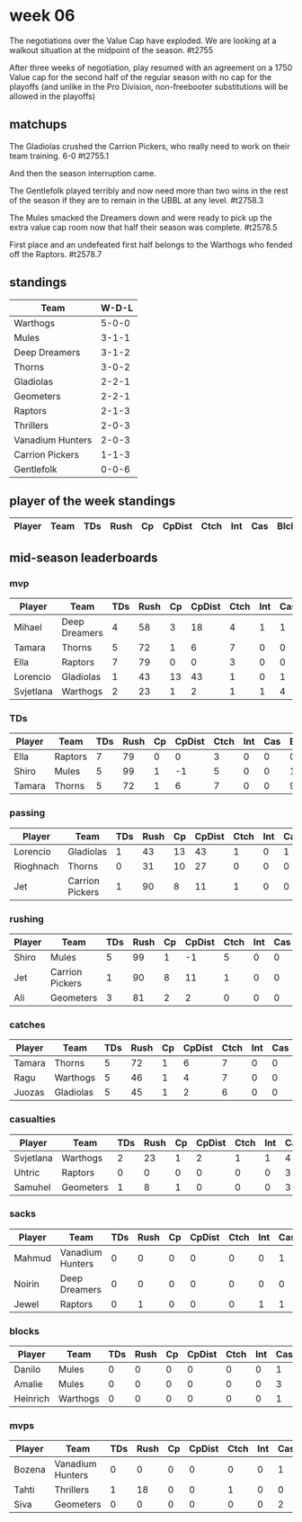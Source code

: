 # week 06

The negotiations over the Value Cap have exploded. We are looking at a walkout situation at the midpoint of the season. #t2755

After three weeks of negotiation, play resumed with an agreement on a 1750 Value cap for the second half of the regular season with no cap for the playoffs (and unlike in the Pro Division, non-freebooter substitutions will be allowed in the playoffs)

## matchups

The Gladiolas crushed the Carrion Pickers, who really need to work on their team training. 6-0 #t2755.1
 
And then the season interruption came.
 
The Gentlefolk played terribly and now need more than two wins in the rest of the season if they are to remain in the UBBL at any level. #t2758.3
 
The Mules smacked the Dreamers down and were ready to pick up the extra value cap room now that half their season was complete. #t2578.5
 
First place and an undefeated first half belongs to the Warthogs who fended off the Raptors. #t2578.7


 

## standings

| Team | W-D-L |
|-------|-----|
| Warthogs | 5-0-0 |
| Mules | 3-1-1 |
| Deep Dreamers | 3-1-2 |
| Thorns | 3-0-2 |
| Gladiolas | 2-2-1 |
| Geometers | 2-2-1 |
| Raptors | 2-1-3 |
| Thrillers | 2-0-3 |
| Vanadium Hunters | 2-0-3 |
| Carrion Pickers | 1-1-3 |
| Gentlefolk | 0-0-6 |

## player of the week standings

| Player            | Team             | TDs  | Rush | Cp   | CpDist | Ctch | Int | Cas  | Blck | Sck | MVP | SPP  |
|-------------------|------------------|------|------|------|----------|---------|---|---|--------|-------|------|------|

## mid-season leaderboards

### mvp

| Player            | Team             | TDs  | Rush | Cp   | CpDist | Ctch | Int | Cas  | Blck | Sck | MVP | SPP  |
|-------------------|------------------|------|------|------|----------|---------|---|---|--------|-------|------|------|
| Mihael    | Deep Dreamers |    4 |   58 |    3 |       18 |      4 |     1 |    1 |      3 |     0 |    1 |   24 |
| Tamara    | Thorns        |    5 |   72 |    1 |        6 |      7 |     0 |    0 |      9 |     1 |    1 |   21 |
| Ella      | Raptors       |    7 |   79 |    0 |        0 |      3 |     0 |    0 |      0 |     0 |    0 |   21 |
| Lorencio  | Gladiolas     |    1 |   43 |   13 |       43 |      1 |     0 |    1 |      6 |     0 |    0 |   18 |
| Svjetlana | Warthogs      |    2 |   23 |    1 |        2 |      1 |     1 |    4 |     15 |     1 |    0 |   17 |

### TDs

| Player            | Team             | TDs  | Rush | Cp   | CpDist | Ctch | Int | Cas  | Blck | Sck | MVP | SPP  |
|-------------------|------------------|------|------|------|----------|---------|---|---|--------|-------|------|------|
| Ella   | Raptors |    7 |   79 |    0 |        0 |      3 |     0 |    0 |      0 |     0 |    0 |   21 |
| Shiro  | Mules   |    5 |   99 |    1 |       -1 |      5 |     0 |    0 |      1 |     0 |    0 |   16 |
| Tamara | Thorns  |    5 |   72 |    1 |        6 |      7 |     0 |    0 |      9 |     1 |    1 |   21 |

### passing

| Player            | Team             | TDs  | Rush | Cp   | CpDist | Ctch | Int | Cas  | Blck | Sck | MVP | SPP  |
|-------------------|------------------|------|------|------|----------|---------|---|---|--------|-------|------|------|
| Lorencio  | Gladiolas       |    1 |   43 |   13 |       43 |      1 |     0 |    1 |      6 |     0 |    0 |   18 |
| Rioghnach | Thorns          |    0 |   31 |   10 |       27 |      0 |     0 |    0 |      2 |     1 |    0 |   10 |
| Jet       | Carrion Pickers |    1 |   90 |    8 |       11 |      1 |     0 |    0 |      3 |     0 |    0 |   11 |

### rushing

| Player            | Team             | TDs  | Rush | Cp   | CpDist | Ctch | Int | Cas  | Blck | Sck | MVP | SPP  |
|-------------------|------------------|------|------|------|----------|---------|---|---|--------|-------|------|------|
| Shiro  | Mules           |    5 |   99 |    1 |       -1 |      5 |     0 |    0 |      1 |     0 |    0 |   16 |
| Jet    | Carrion Pickers |    1 |   90 |    8 |       11 |      1 |     0 |    0 |      3 |     0 |    0 |   11 |
| Ali    | Geometers       |    3 |   81 |    2 |        2 |      0 |     0 |    0 |      5 |     0 |    0 |   11 |

### catches

| Player            | Team             | TDs  | Rush | Cp   | CpDist | Ctch | Int | Cas  | Blck | Sck | MVP | SPP  |
|-------------------|------------------|------|------|------|----------|---------|---|---|--------|-------|------|------|
| Tamara | Thorns    |    5 |   72 |    1 |        6 |      7 |     0 |    0 |      9 |     1 |    1 |   21 |
| Ragu   | Warthogs  |    5 |   46 |    1 |        4 |      7 |     0 |    0 |      0 |     0 |    0 |   16 |
| Juozas | Gladiolas |    5 |   45 |    1 |        2 |      6 |     0 |    0 |      5 |     0 |    0 |   16 |

### casualties

| Player            | Team             | TDs  | Rush | Cp   | CpDist | Ctch | Int | Cas  | Blck | Sck | MVP | SPP  |
|-------------------|------------------|------|------|------|----------|---------|---|---|--------|-------|------|------|
| Svjetlana | Warthogs  |    2 |   23 |    1 |        2 |      1 |     1 |    4 |     15 |     1 |    0 |   17 |
| Uhtric    | Raptors   |    0 |    0 |    0 |        0 |      0 |     0 |    3 |     21 |     1 |    0 |    6 |
| Samuhel   | Geometers |    1 |    8 |    1 |        0 |      0 |     0 |    3 |     27 |     0 |    0 |   10 |

### sacks

| Player            | Team             | TDs  | Rush | Cp   | CpDist | Ctch | Int | Cas  | Blck | Sck | MVP | SPP  |
|-------------------|------------------|------|------|------|----------|---------|---|---|--------|-------|------|------|
| Mahmud | Vanadium Hunters |    0 |    0 |    0 |        0 |      0 |     0 |    1 |     19 |     3 |    0 |    2 |
| Noirin | Deep Dreamers    |    0 |    0 |    0 |        0 |      0 |     0 |    0 |     13 |     3 |    1 |    5 |
| Jewel  | Raptors          |    0 |    1 |    0 |        0 |      0 |     1 |    1 |     12 |     2 |    0 |    4 |

### blocks

| Player            | Team             | TDs  | Rush | Cp   | CpDist | Ctch | Int | Cas  | Blck | Sck | MVP | SPP  |
|-------------------|------------------|------|------|------|----------|---------|---|---|--------|-------|------|------|
| Danilo   | Mules    |    0 |    0 |    0 |        0 |      0 |     0 |    1 |     43 |     1 |    1 |    7 |
| Amalie   | Mules    |    0 |    0 |    0 |        0 |      0 |     0 |    3 |     38 |     0 |    0 |    6 |
| Heinrich | Warthogs |    0 |    0 |    0 |        0 |      0 |     0 |    1 |     33 |     0 |    0 |    2 |

### mvps

| Player            | Team             | TDs  | Rush | Cp   | CpDist | Ctch | Int | Cas  | Blck | Sck | MVP | SPP  |
|-------------------|------------------|------|------|------|----------|---------|---|---|--------|-------|------|------|
| Bozena | Vanadium Hunters |    0 |    0 |    0 |        0 |      0 |     0 |    1 |     13 |     0 |    2 |   12 |
| Tahti  | Thrillers        |    1 |   18 |    0 |        0 |      1 |     0 |    0 |     26 |     0 |    2 |   13 |
| Siva   | Geometers        |    0 |    0 |    0 |        0 |      0 |     0 |    2 |     24 |     0 |    2 |   14 |
